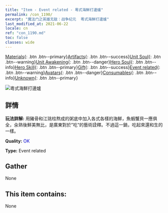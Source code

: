```yaml
---
title: "Item - Event related - 粵式海鮮打邊爐"
permalink: /con_1190/
excerpt: "魔法门之英雄无敌：战争纪元  粵式海鮮打邊爐"
last_modified_at: 2021-06-22
locale: cn
ref: "con_1190.md"
toc: false
classes: wide
---
```

 [Materials](/ItemsCN/){: .btn .btn--primary}[Artifacts](/ItemsCN/Artifacts/){: .btn .btn--success}[Unit Soul](/ItemsCN/UnitSoul/){: .btn .btn--warning}[Unit Awakening](/ItemsCN/UnitAwakening/){: .btn .btn--danger}[Hero Soul](/ItemsCN/HeroSoul/){: .btn .btn--info}[Hero Skill](/ItemsCN/HeroSkill/){: .btn .btn--primary}[Gift](/ItemsCN/Gift/){: .btn .btn--success}[Event related](/ItemsCN/Events/){: .btn .btn--warning}[Avatars](/ItemsCN/Avatars/){: .btn .btn--danger}[Consumables](/ItemsCN/Consumables/){: .btn .btn--info}[Unknown](/ItemsCN/Unknown/){: .btn .btn--primary}

 ![粵式海鮮打邊爐](/images/t/i_81512331.png)

## 詳情
 **玩法詳解:** 用豬骨和江珧柱熬成的粥底中加入各式各樣的海鮮，魚蝦蟹貝一應俱全，汆熟後鮮美無比，是廣東對於”吃“的藝術詮釋。不過這一鍋，吃起來還和生的一樣。

 **Quality:** <span style="color: #0000CD">OK</span>

 **Type:** Event related

## Gather

  None

## This item contains:

  None


